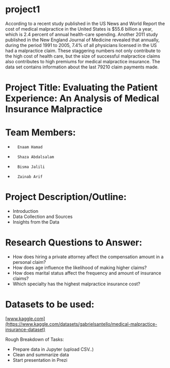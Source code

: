 # project1
According to a recent study published in the US News and World Report the cost of medical malpractice in the United States is $55.6 billion a year, which is 2.4 percent of annual health-care spending. Another 2011 study published in the New England Journal of Medicine revealed that annually, during the period 1991 to 2005, 7.4% of all physicians licensed in the US had a malpractice claim. These staggering numbers not only contribute to the high cost of health care, but the size of successful malpractice claims also contributes to high premiums for medical malpractice insurance.
The data set contains information about the last 79210 claim payments made.
# Project Title: Evaluating the Patient Experience: An Analysis of Medical Insurance Malpractice  
 
# Team Members:
-   	Enaam Hamad
-   	Shaza Abdalsalam
-   	Bisma Jalili
-   	Zainab Arif
 
# Project Description/Outline:
-  Introduction
- Data Collection and Sources 
- Insights from the Data 
 
 
# Research Questions to Answer:
- How does hiring a private attorney affect the compensation amount in a personal claim?
- How does age influence the likelihood of making higher claims?
- How does marital status affect the frequency and amount of insurance claims?
- Which specialty has the highest malpractice insurance cost? 

# Datasets to be used:

[www.kaggle.com](https://www.kaggle.com/datasets/gabrielsantello/medical-malpractice-insurance-dataset)
 
Rough Breakdown of Tasks:
- Prepare data in Jupyter (upload CSV..) 
- Clean and summarize data 
- Start presentation in Prezi 

